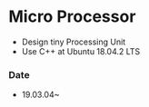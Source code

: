 # Micro Processor
* Design tiny Processing Unit 
* Use C++ at Ubuntu 18.04.2 LTS

### Date
* 19.03.04~
